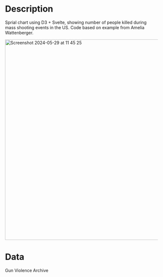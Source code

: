 # Description
Sprial chart using D3 + Svelte, showing number of people killed during mass shooting events in the US.
Code based on example from Amelia Wattenberger.

<img width="661" alt="Screenshot 2024-05-29 at 11 45 25" src="https://github.com/jhjanicki/spriral/assets/6565011/2a4143b9-fdad-4537-bffd-92b8c456e92d">


# Data
Gun Violence Archive
